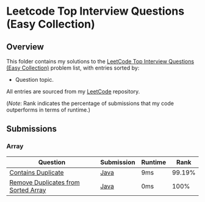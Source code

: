 # Leetcode Top Interview Questions (Easy Collection)

## Overview
This folder contains my solutions to the [LeetCode Top Interview Questions (Easy Collection)](https://leetcode.com/explore/interview/card/top-interview-questions-easy/) problem list,
with entries sorted by:
- Question topic.

All entries are sourced from my [LeetCode](https://github.com/shumarb/leetcode) repository.

(*Note*: Rank indicates the percentage of submissions that my code outperforms in terms of runtime.)

## Submissions
### Array
| Question                                                                                                              | Submission                                                                                             | Runtime | Rank   |
|-----------------------------------------------------------------------------------------------------------------------|--------------------------------------------------------------------------------------------------------|---------|--------|
| [Contains Duplicate](https://leetcode.com/problems/contains-duplicate/description/)                                   | [Java](https://github.com/shumarb/leetcode/blob/main/submissions/ContainsDuplicate.java)               | 9ms     | 99.19% |
| [Remove Duplicates from Sorted Array](https://leetcode.com/problems/remove-duplicates-from-sorted-array/description/) | [Java](https://github.com/shumarb/leetcode/blob/main/submissions/RemoveDuplicatesFromSortedArray.java) | 0ms     | 100%   |

